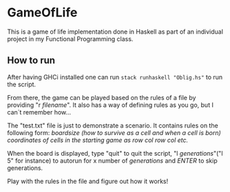# GameOfLife
This is a game of life implementation done in Haskell as part of an individual project in my Functional Programming class.

## How to run

After having GHCi installed one can run `stack runhaskell "Oblig.hs"` to run the script.

From there, the game can be played based on the rules of a file by providing "r *filename*". It also has a way of defining rules as you go, but I can´t remember how...

The "test.txt" file is just to demonstrate a scenario. It contains rules on the following form: *boardsize (how to survive as a cell and when a cell is born) coordinates of cells in the starting game as row col row col etc.*

When the board is displayed, type "quit" to quit the script, "l *generations*"("l 5" for instance) to autorun for x number of *generations* and *ENTER* to skip generations.

Play with the rules in the file and figure out how it works!

